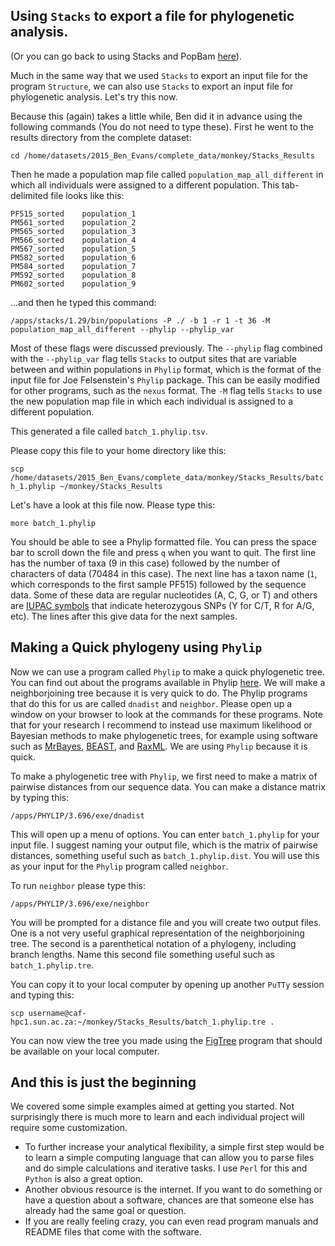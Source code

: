 ## Using `Stacks` to export a file for phylogenetic analysis.

(Or you can go back to using Stacks and PopBam [here](https://github.com/evansbenj/BIO720/blob/master/5_more_on_Stacks.md)).

Much in the same way that we used `Stacks` to export an input file for the program `Structure`, we can also use `Stacks` to export an input file for phylogenetic analysis.  Let's try this now.

Because this (again) takes a little while, Ben did it in advance using the following commands (You do not need to type these).  First he went to the results directory from the complete dataset:

`cd /home/datasets/2015_Ben_Evans/complete_data/monkey/Stacks_Results`

Then he made a population map file called `population_map_all_different` in which all individuals were assigned to a different population.  This tab-delimited file looks like this:

```
PF515_sorted    population_1
PM561_sorted    population_2
PM565_sorted    population_3
PM566_sorted    population_4
PM567_sorted    population_5
PM582_sorted    population_6
PM584_sorted    population_7
PM592_sorted    population_8
PM602_sorted    population_9
```

...and then he typed this command:

`/apps/stacks/1.29/bin/populations -P ./ -b 1 -r 1 -t 36 -M population_map_all_different --phylip --phylip_var`

Most of these flags were discussed previously.  The `--phylip` flag combined with the `--phylip_var` flag tells `Stacks` to output sites that are variable between and within populations in `Phylip` format, which is the format of the input file for Joe Felsenstein's `Phylip` package.  This can be easily modified for other programs, such as the `nexus` format.  The `-M` flag tells `Stacks` to use the new population map file in which each individual is assigned to a different population.

This generated a file called `batch_1.phylip.tsv`.  

Please copy this file to your home directory like this:

`scp /home/datasets/2015_Ben_Evans/complete_data/monkey/Stacks_Results/batch_1.phylip ~/monkey/Stacks_Results`

Let's have a look at this file now.  Please type this:

`more batch_1.phylip`

You should be able to see a Phylip formatted file. You can press the space bar to scroll down the file and press `q` when you want to quit.  The first line has the number of taxa (9 in this case) followed by the number of characters of data (70484 in this case).  The next line has a taxon name (`1`, which corresponds to the first sample PF515) followed by the sequence data.  Some of these data are regular nucleotides (A, C, G, or T) and others are [IUPAC symbols](http://www.bioinformatics.org/sms/iupac.html) that indicate heterozygous SNPs (Y for C/T, R for A/G, etc).  The lines after this give data for the next samples.

## Making a Quick phylogeny using `Phylip`

Now we can use a program called `Phylip` to make a quick phylogenetic tree.  You can find out about the programs available in Phylip [here](http://evolution.genetics.washington.edu/phylip/phylip.html). We will make a neighborjoining tree because it is very quick to do. The Phylip programs that do this for us are called `dnadist` and `neighbor`.  Please open up a window on your browser to look at the commands for these programs.  Note that for your research I recommend to instead use maximum likelihood or Bayesian methods to make phylogenetic trees, for example using software such as [MrBayes](http://mrbayes.sourceforge.net/), [BEAST](http://beast.bio.ed.ac.uk/), and [RaxML](http://sco.h-its.org/exelixis/web/software/raxml/index.html).  We are using `Phylip` because it is quick.

To make a phylogenetic tree with `Phylip`, we first need to make a matrix of pairwise distances from our sequence data.  You can make a distance matrix by typing this:

`/apps/PHYLIP/3.696/exe/dnadist`

This will open up a menu of options.  You can enter `batch_1.phylip` for your input file.  I suggest naming your output file, which is the matrix of pairwise distances, something useful such as `batch_1.phylip.dist`.  You will use this as your input for the `Phylip` program called `neighbor`.

To run `neighbor` please type this:

`/apps/PHYLIP/3.696/exe/neighbor`

You will be prompted for a distance file and you will create two output files.  One is a not very useful graphical representation of the neighborjoining tree.  The second is a parenthetical notation of a phylogeny, including branch lengths.  Name this second file something useful such as `batch_1.phylip.tre`.

You can copy it to your local computer by opening up another `PuTTy` session and typing this:

`scp username@caf-hpc1.sun.ac.za:~/monkey/Stacks_Results/batch_1.phylip.tre .`

You can now view the tree you made using the [FigTree](http://tree.bio.ed.ac.uk/software/figtree/) program that should be available on your local computer.

## And this is just the beginning

We covered some simple examples aimed at getting you started.  Not surprisingly there is much more to learn and each individual project will require some customization. 
- To further increase your analytical flexibility, a simple first step would be to learn a simple computing language that can allow you to parse files and do simple calculations and iterative tasks.  I use `Perl` for this and `Python` is also a great option.  
- Another obvious resource is the internet.  If you want to do something or have a question about a software, chances are that someone else has already had the same goal or question.  
- If you are really feeling crazy, you can even read program manuals and README files that come with the software.



